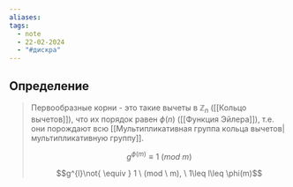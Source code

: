 ```yaml
---
aliases: 
tags:
  - note
  - 22-02-2024
  - "#дискра"
---
```


## Определение

> Первообразные корни - это такие вычеты в $\mathbb{Z}_{n}$ ([[Кольцо вычетов]]), что их порядок равен $\phi(n)$ ([[Функция Эйлера]]), т.е. они порождают всю [[Мультипликативная группа кольца вычетов|мультипликативную группу]].
> 
> $$g^{\phi (m)} \equiv 1 \ (mod \ m)$$
> 
> $$g^{l}\not{ \equiv } 1 \ (mod \ m), \ 1\leq l\leq \phi(m)$$
